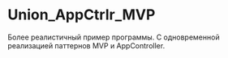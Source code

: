 # Union_AppCtrlr_MVP
Более реалистичный пример программы. С одновременной реализацией паттернов MVP и AppController.
